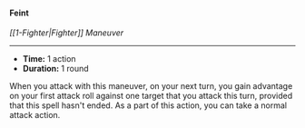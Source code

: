 #### Feint
*[[1-Fighter|Fighter]] Maneuver*
___
- **Time:** 1 action
- **Duration:** 1 round

When you attack with this maneuver, on your next turn, you gain advantage on your first attack roll against one target that you attack this turn, provided that this spell hasn't ended.
As a part of this action, you can take a normal attack action.